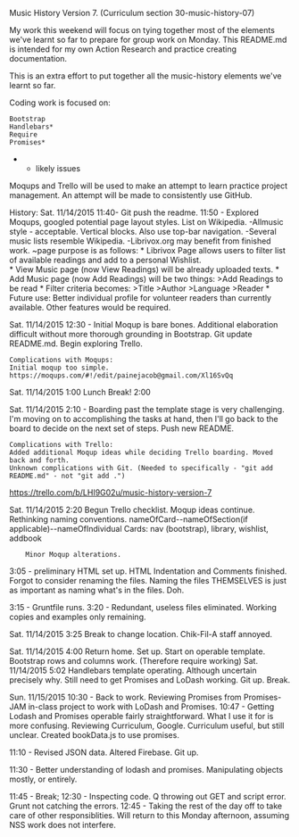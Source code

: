 Music History Version 7. (Curriculum section 30-music-history-07)

My work this weekend will focus on tying together most of the elements we've learnt so far to prepare for group work on Monday. This README.md is intended for my own Action Research and practice creating documentation.

This is an extra effort to put together all the music-history elements we've learnt so far. 

Coding work is focused on:

	Bootstrap
	Handlebars*
	Require
	Promises*

* - likely issues

Moqups and Trello will be used to make an attempt to learn practice project management.
An attempt will be made to consistently use GitHub. 


History:
Sat. 11/14/2015 11:40- Git push the readme.
11:50 - Explored Moqups, googled potential page layout styles. List on Wikipedia.
	-Allmusic style - acceptable. Vertical blocks. Also use top-bar navigation.
	-Several music lists resemble Wikipedia.
	-Librivox.org may benefit from finished work.
		~page purpose is as follows:
			* Librivox Page allows users to filter list of available readings and add to a personal Wishlist.  
			* View Music page (now View Readings) will be already uploaded texts. 
			* Add Music page (now Add Readings) will be two things:
				>Add Readings to be read
			* Filter criteria becomes: 
				>Title 
				>Author
				>Language
				>Reader
			* Future use: Better individual profile for volunteer readers than currently available. Other features would be required.

Sat. 11/14/2015 12:30 - 
	Initial Moqup is bare bones. Additional elaboration difficult without more thorough grounding in Bootstrap. Git update README.md. Begin exploring Trello.

	Complications with Moqups:
	Initial moqup too simple. 
	https://moqups.com/#!/edit/painejacob@gmail.com/Xl16SvQq

Sat. 11/14/2015 1:00 Lunch Break! 2:00

Sat. 11/14/2015 2:10 - 
	Boarding past the template stage is very challenging. I'm moving on to accomplishing the tasks at hand, then I'll go back to the board to decide on the next set of steps. Push new README. 

	Complications with Trello:
	Added additional Moqup ideas while deciding Trello boarding. Moved back and forth.
	Unknown complications with Git. (Needed to specifically - "git add README.md" - not "git add .")

https://trello.com/b/LHI9G02u/music-history-version-7

Sat. 11/14/2015 2:20 
	Begun Trello checklist. 
		Moqup ideas continue.
		Rethinking naming conventions.
			nameOfCard--nameOfSection(if applicable)--nameOfIndividual
				Cards:
					nav (bootstrap), library, wishlist, addbook

		Minor Moqup alterations.
3:05 - preliminary HTML set up. HTML Indentation and Comments finished.
	Forgot to consider renaming the files. Naming the files THEMSELVES is just as important as naming what's in the files. Doh.

3:15 -
	Gruntfile runs.
3:20 -
	Redundant, useless files eliminated. Working copies and examples only remaining.

Sat. 11/14/2015 3:25 Break to change location. Chik-Fil-A staff annoyed.

Sat. 11/14/2015 4:00 Return home. Set up. Start on operable template.
	Bootstrap rows and columns work. (Therefore require working)
Sat. 11/14/2015 5:02 Handlebars template operating. Although uncertain precisely 	why. Still need to get Promises and LoDash working. Git up. Break. 


Sun. 11/15/2015 10:30 - Back to work. Reviewing Promises from Promises-JAM in-class project to work with LoDash and Promises.
	10:47 - Getting Lodash and Promises operable fairly straightforward. What I use it for is more confusing. Reviewing Curriculum, Google.
		Curriculum useful, but still unclear. Created bookData.js to use promises.

11:10 - Revised JSON data. Altered Firebase. Git up.

11:30 - Better understanding of lodash and promises. Manipulating objects mostly, or entirely. 

11:45 - Break;
12:30 - Inspecting code. Q throwing out GET and script error. Grunt not catching the errors.
12:45 - Taking the rest of the day off to take care of other responsiblities. Will return to this Monday afternoon, assuming NSS work does not interfere.


